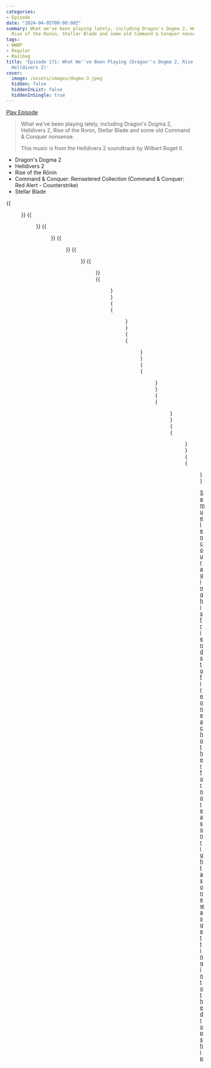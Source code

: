 ```yaml
---
categories:
- Episode
date: "2024-04-05T09:00:00Z"
summary: What we've been playing lately, including Dragon's Dogma 2, Helldivers 2,
  Rise of the Ronin, Stellar Blade and some old Command & Conquer nonsense.
tags:
- WWBP
- Regular
- Mailbag
title: 'Episode 171: What We''ve Been Playing (Dragon''s Dogma 2, Rise of the Ronin,
  Helldivers 2)'
cover: 
  image: /assets/images/dogma-3.jpeg
  hidden: false
  hiddenInList: false
  hiddenInSingle: true
---
```


[Play Episode](https://www.patreon.com/posts/episode-171-what-101726247)
> What we've been playing lately, including Dragon's Dogma 2, Helldivers 2, Rise of the Ronin, Stellar Blade and some old Command & Conquer nonsense.
>
> This music is from the Helldivers 2 soundtrack by Wilbert Roget II.

- Dragon's Dogma 2
- Helldivers 2
- Rise of the Rōnin
- Command & Conquer: Remastered Collection (Command & Conquer: Red Alert - Counterstrike)
- Stellar Blade

{{<figure 
    src="/assets/images/dogma-1.jpeg" 
    alt="Dogma" >}}
{{<figure 
    src="/assets/images/dogma-2.jpeg" 
    alt="Dogma" >}}
{{<figure 
    src="/assets/images/dogma-3.jpeg" 
    alt="Dogma" >}}
{{<figure 
    src="/assets/images/dogma-4.jpeg" 
    alt="Dogma" >}}
{{<figure 
    src="/assets/images/dogma-5.jpeg" 
    alt="Dogma" >}}
{{<figure 
    src="/assets/images/dogma-6.jpeg" 
    alt="Dogma" >}}
{{<figure 
    src="/assets/images/dogma-7.jpeg" 
    alt="Dogma" >}}
{{<figure 
    src="/assets/images/dogma-8.jpeg" 
    alt="Dogma" >}}
{{<figure 
    src="/assets/images/dogma-9.jpeg" 
    alt="Dogma" >}}
{{<figure 
    src="/assets/images/dogma-10.jpeg" 
    alt="Dogma" >}}
{{<figure 
    src="/assets/images/dogma-11.jpeg" 
    alt="Dogma" >}}
{{<figure 
    src="/assets/images/dogma-12.jpeg" 
    alt="Dogma" >}}
{{<figure 
    src="/assets/images/dogma-13.jpeg" 
    alt="Dogma" >}}

[Samuel encouraging his friends to fire on each other for no reason right as one was getting into the dropship](https://x.com/anjalimandalia/status/1776178967969505626)